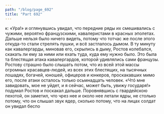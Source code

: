 ```yaml
---
path: "/blog/page_692"
title: "Part 692"
---
```


к: «Ура!» и оглянувшись увидал, что передние ряды их смешивались с чужими, вероятно французскими, кавалеристами в красных эполетах. Дальше нельзя было ничего видеть, потому что тотчас же после этого откуда-то стали стрелять пушки, и всё застлалось дымом.
В ту минуту как кавалергарды, миновав его, скрылись в дыму, Ростов колебался, скакать ли ему за ними или ехать туда, куда ему нужно было. Это была та блестящая атака кавалергардов, которой удивлялись сами французы. Ростову страшно было слышать потом, что из всей этой массы огромных красавцев-людей, из всех этих блестящих, на тысячных лошадях, богачей, юношей, офицеров и юнкеров, проскакавших мимо его, после атаки осталось только осьмнадцать человек.
«Чтó мне завидовать, мое не уйдет, и я сейчас, может быть, увижу государя!» подумал Ростов и поскакал дальше.
Поровнявшись с гвардейскою пехотой, он заметил, что чрез нее и около нее летали ядры, не столько потому, что он слышал звук ядер, сколько потому, что на лицах солдат он увидал беспо
